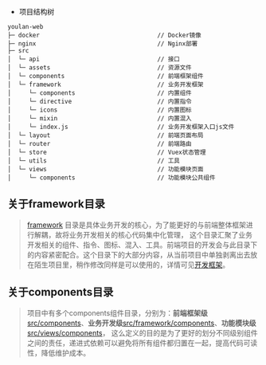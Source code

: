 * 项目结构树
~~~
youlan-web
├─ docker                                 // Docker镜像  
├─ nginx                                  // Nginx部署  
├─ src  
│  └─ api                                 // 接口
│  └─ assets                              // 资源文件
│  └─ components                          // 前端框架组件
│  └─ framework                           // 业务开发框架
│     └─ components                       // 内置组件  
│     └─ directive                        // 内置指令  
│     └─ icons                            // 内置图标  
│     └─ mixin                            // 内置混入  
│     └─ index.js                         // 业务开发框架入口js文件  
│  └─ layout                              // 前端页面布局
│  └─ router                              // 前端路由
│  └─ store                               // Vuex状态管理
│  └─ utils                               // 工具
│  └─ views                               // 功能模块页面
│     └─ components                       // 功能模块公共组件
~~~

## 关于framework目录

> [framework](https://gitee.com/dgxdks/youlan-boot/tree/master/youlan-web/src/framework) 目录是具体业务开发的核心，为了能更好的与前端整体框架进行解耦，故将业务开发相关的核心代码集中化管理，
> 这个目录汇聚了业务开发相关的组件、指令、图标、混入、工具。前端项目的开发会与此目录下的内容紧密配合。这个目录下的大部分内容，从当前项目中单独剥离出去放在陌生项目里，稍作修改同样是可以使用的，详情可见[开发框架](/docs/web-handbook/framework-objects.md)。

## 关于components目录

> 项目中有多个components组件目录，分别为：**前端框架级**[src/components](https://gitee.com/dgxdks/youlan-boot/tree/master/youlan-web/src/components)、**业务开发级**[src/framework/components](https://gitee.com/dgxdks/youlan-boot/tree/master/youlan-web/src/framework/components)、**功能模块级**[src/views/components](https://gitee.com/dgxdks/youlan-boot/tree/master/youlan-web/src/views/components)，
> 这么定义的目的是为了更好的划分不同级别组件之间的责任，递进式依赖可以避免将所有组件都归置在一起，提高代码可读性，降低维护成本。 